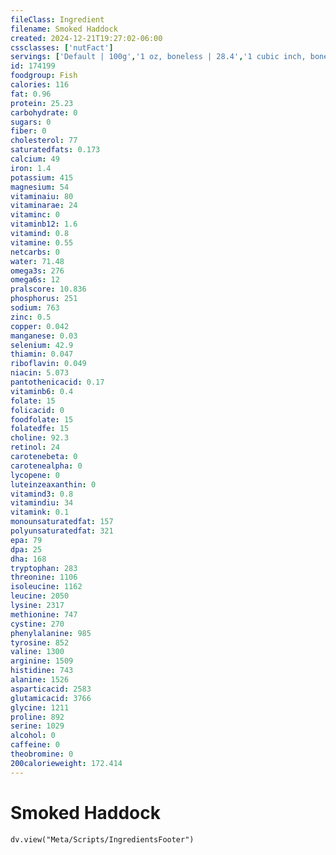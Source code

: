 ```yaml
---
fileClass: Ingredient
filename: Smoked Haddock
created: 2024-12-21T19:27:02-06:00
cssclasses: ['nutFact']
servings: ['Default | 100g','1 oz, boneless | 28.4','1 cubic inch, boneless | 17','3 oz | 85']
id: 174199
foodgroup: Fish
calories: 116
fat: 0.96
protein: 25.23
carbohydrate: 0
sugars: 0
fiber: 0
cholesterol: 77
saturatedfats: 0.173
calcium: 49
iron: 1.4
potassium: 415
magnesium: 54
vitaminaiu: 80
vitaminarae: 24
vitaminc: 0
vitaminb12: 1.6
vitamind: 0.8
vitamine: 0.55
netcarbs: 0
water: 71.48
omega3s: 276
omega6s: 12
pralscore: 10.836
phosphorus: 251
sodium: 763
zinc: 0.5
copper: 0.042
manganese: 0.03
selenium: 42.9
thiamin: 0.047
riboflavin: 0.049
niacin: 5.073
pantothenicacid: 0.17
vitaminb6: 0.4
folate: 15
folicacid: 0
foodfolate: 15
folatedfe: 15
choline: 92.3
retinol: 24
carotenebeta: 0
carotenealpha: 0
lycopene: 0
luteinzeaxanthin: 0
vitamind3: 0.8
vitamindiu: 34
vitamink: 0.1
monounsaturatedfat: 157
polyunsaturatedfat: 321
epa: 79
dpa: 25
dha: 168
tryptophan: 283
threonine: 1106
isoleucine: 1162
leucine: 2050
lysine: 2317
methionine: 747
cystine: 270
phenylalanine: 985
tyrosine: 852
valine: 1300
arginine: 1509
histidine: 743
alanine: 1526
asparticacid: 2583
glutamicacid: 3766
glycine: 1211
proline: 892
serine: 1029
alcohol: 0
caffeine: 0
theobromine: 0
200calorieweight: 172.414
---
```


# Smoked Haddock

```dataviewjs
dv.view("Meta/Scripts/IngredientsFooter")
```